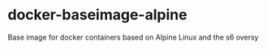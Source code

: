 # docker-baseimage-alpine
 Base image for docker containers based on Alpine Linux and the s6 oversy

